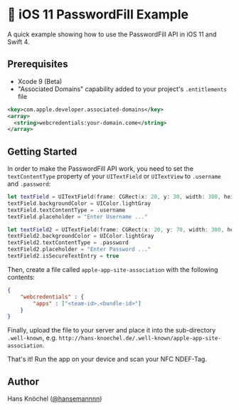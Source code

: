 # 🔑 iOS 11 PasswordFill Example

A quick example showing how to use the PasswordFill API in iOS 11 and Swift 4.

## Prerequisites
* Xcode 9 (Beta)
* "Associated Domains" capability added to your project's `.entitlements` file
```xml
<key>com.apple.developer.associated-domains</key>
<array>
  <string>webcredentials:your-domain.come</string>
</array>
```

## Getting Started
In order to make the PasswordFill API work, you need to set the `textContentType` property of
your `UITextField` or `UITextView` to `.username` and `.password`:
```swift
let textField = UITextField(frame: CGRect(x: 20, y: 30, width: 300, height: 40))
textField.backgroundColor = UIColor.lightGray
textField.textContentType = .username
textField.placeholder = "Enter Username ..."

let textField2 = UITextField(frame: CGRect(x: 20, y: 70, width: 300, height: 40))
textField2.backgroundColor = UIColor.lightGray
textField2.textContentType = .password
textField2.placeholder = "Enter Password ..."
textField2.isSecureTextEntry = true
```
Then, create a file called `apple-app-site-association` with the following contents:
```json
{
    "webcredentials" : {
        "apps" : ["<team-id>.<bundle-id>"]
    }
}
```
Finally, upload the file to your server and place it into the sub-directory `.well-known`, e.g.
`http://hans-knoechel.de/.well-known/apple-app-site-association`.

That's it! Run the app on your device and scan your NFC NDEF-Tag.

## Author
Hans Knöchel ([@hansemannnn](https://twitter.com/hansemannnn))
